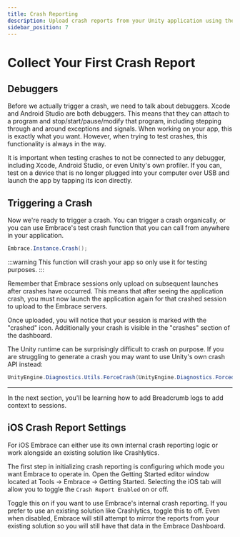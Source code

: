 ```yaml
---
title: Crash Reporting
description: Upload crash reports from your Unity application using the Embrace SDK
sidebar_position: 7
---
```


# Collect Your First Crash Report 

## Debuggers

Before we actually trigger a crash, we need to talk about debuggers. Xcode and Android Studio are both debuggers. This means that they can attach to a program and stop/start/pause/modify that program, including stepping through and around exceptions and signals. When working on your app, this is exactly what you want. However, when trying to test crashes, this functionality is always in the way.

It is important when testing crashes to not be connected to any debugger, including Xcode, Android Studio, or even Unity's own profiler. If you can, test on a device that is no longer plugged into your computer over USB and launch the app by tapping its icon directly.

## Triggering a Crash

Now we're ready to trigger a crash. You can trigger a crash organically, or you can use Embrace's test crash function that you can call from anywhere in your application.

```cs
Embrace.Instance.Crash();
```

:::warning
This function will crash your app so only use it for testing purposes.
:::

Remember that Embrace sessions only upload on subsequent launches after crashes have occurred.
This means that after seeing the application crash, you must now launch the application again for that crashed session to upload to the Embrace servers.

Once uploaded, you will notice that your session is marked with the "crashed" icon. Additionally your crash is visible in the "crashes" section of the dashboard.

The Unity runtime can be surprisingly difficult to crash on purpose. If you are struggling to generate a crash you may want to use Unity's own crash API instead:

```cs
UnityEngine.Diagnostics.Utils.ForceCrash(UnityEngine.Diagnostics.ForcedCrashCategory.Abort);
```

---

In the next section, you'll be learning how to add Breadcrumb logs to add context to sessions. 

## iOS Crash Report Settings

For iOS Embrace can either use its own internal crash reporting logic or work alongside an existing solution like Crashlytics.

The first step in initializing crash reporting is configuring which mode you want Embrace to operate in.
Open the Getting Started editor window located at Tools -> Embrace -> Getting Started. Selecting the iOS tab will allow you to toggle the `Crash Report Enabled` on or off.

Toggle this on if you want to use Embrace's internal crash reporting.
If you prefer to use an existing solution like Crashlytics, toggle this to off.
Even when disabled, Embrace will still attempt to mirror the reports from your existing solution so you will still have that data in the Embrace Dashboard.
